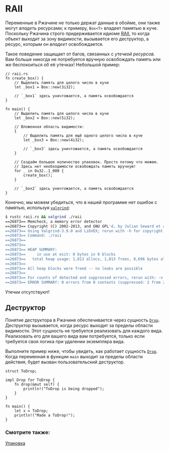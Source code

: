 # RAII

Переменные в Ржачине не только держат данные в обойме, они также могут *владеть*
ресурсами; к примеру, `Box<T>` владеет памятью в куче. Поскольку Ржачина строго
придерживается идиоме [RAII](https://en.wikipedia.org/wiki/Resource_Acquisition_Is_Initialization), то когда объект выходит за зону видимости, вызывается
его деструктор, а ресурс, которым он *владеет* освобождается.

Такое поведение защищает от багов, связанных с *утечкой ресурсов.*
Вам больше никогда не потребуется вручную освобождать память или же беспокоиться
об её утечках! Небольшой пример:

```rust,editable
// raii.rs
fn create_box() {
    // Выделить память для целого число в куче
    let _box1 = Box::new(3i32);

    // `_box1` здесь уничтожается, а память освобождается
}

fn main() {
    // Выделить память для целого числа в куче
    let _box2 = Box::new(5i32);

    // Вложенная область видимости:
    {
        // Выделить память для ещё одного целого числа в куче
        let _box3 = Box::new(4i32);

        // `_box3` здесь уничтожается, а память освобождается
    }

    // Создаём большое количество упаковок. Просто потому что можем.
    // Здесь нет необходимости освобождать память вручную!
    for _ in 0u32..1_000 {
        create_box();
    }

    // `_box2` здесь уничтожается, а память освобождается
}
```

Конечно, мы можем убедиться, что в нашей программе нет ошибок с памятью,
используя [`valgrind`](http://valgrind.org/info/):

```bash
$ rustc raii.rs && valgrind ./raii
==26873== Memcheck, a memory error detector
==26873== Copyright (C) 2002-2013, and GNU GPL'd, by Julian Seward et al.
==26873== Using Valgrind-3.9.0 and LibVEX; rerun with -h for copyright info
==26873== Command: ./raii
==26873==
==26873==
==26873== HEAP SUMMARY:
==26873==     in use at exit: 0 bytes in 0 blocks
==26873==   total heap usage: 1,013 allocs, 1,013 frees, 8,696 bytes allocated
==26873==
==26873== All heap blocks were freed -- no leaks are possible
==26873==
==26873== For counts of detected and suppressed errors, rerun with: -v
==26873== ERROR SUMMARY: 0 errors from 0 contexts (suppressed: 2 from 2)
```

Утечки отсутствуют!

## Деструктор

Понятие деструктора в Ржачине обеспечивается через сущность [`Drop`](https://doc.rust-lang.org/std/ops/trait.Drop.html).
Деструктор вызывается, когда ресурс выходит за пределы области видимости.
Этот сущность не требуется реализовать для каждого вида.
Реализовать его для вашего вида вам потребуется, только если
требуется своя логика при удалении экземпляра вида.

Выполните пример ниже, чтобы увидеть, как работает сущность [`Drop`](https://doc.rust-lang.org/std/ops/trait.Drop.html). Когда переменная в функции `main` выходит за пределы области действия,
будет вызван пользовательский деструктор.

```rust,editable
struct ToDrop;

impl Drop for ToDrop {
    fn drop(&mut self) {
        println!("ToDrop is being dropped");
    }
}

fn main() {
    let x = ToDrop;
    println!("Made a ToDrop!");
}
```

### Смотрите также:

[Упаковка](../std/box.md)
